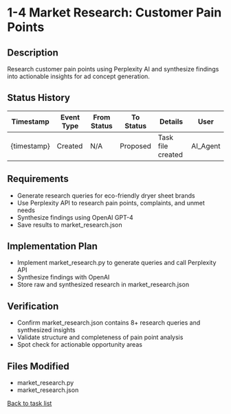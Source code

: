 # 1-4 Market Research: Customer Pain Points

## Description
Research customer pain points using Perplexity AI and synthesize findings into actionable insights for ad concept generation.

## Status History
| Timestamp | Event Type | From Status | To Status | Details | User |
|-----------|-----------|-------------|-----------|---------|------|
| {timestamp} | Created | N/A | Proposed | Task file created | AI_Agent |

## Requirements
- Generate research queries for eco-friendly dryer sheet brands
- Use Perplexity API to research pain points, complaints, and unmet needs
- Synthesize findings using OpenAI GPT-4
- Save results to market_research.json

## Implementation Plan
- Implement market_research.py to generate queries and call Perplexity API
- Synthesize findings with OpenAI
- Store raw and synthesized research in market_research.json

## Verification
- Confirm market_research.json contains 8+ research queries and synthesized insights
- Validate structure and completeness of pain point analysis
- Spot check for actionable opportunity areas

## Files Modified
- market_research.py
- market_research.json

[Back to task list](./tasks.md) 